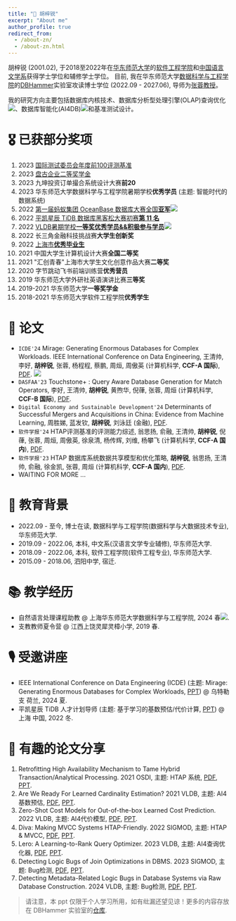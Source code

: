 ```yaml
---
title: "💁 胡梓锐"
excerpt: "About me"
author_profile: true
redirect_from: 
  - /about-zn/
  - /about-zn.html
---
```

胡梓锐 (2001.02), 于2018至2022年在[华东师范大学](https://www.ecnu.edu.cn/)的[软件工程学院](](http://www.sei.ecnu.edu.cn/) )和[中国语言文学系](https://zhwx.ecnu.edu.cn/)获得学士学位和辅修学士学位。
目前, 我在华东师范大学[数据科学与工程学院](https://www.ecnu.edu.cn/)的[DBHammer](https://dbhammer.github.io/)实验室攻读博士学位 (2022.09 - 2027.06), 导师为[张蓉教授](https://dblp.org/pid/13/5366-2.html)。

我的研究方向主要包括数据库内核技术、数据库分析型处理引擎(OLAP)查询优化[![](https://img.shields.io/github/stars/Wind-Gone/awesome-olap-paper?style=social&label=Code+Stars)](https://github.com/Wind-Gone/OLAP-Paper)、数据库智能化(AI4DB)[![](https://img.shields.io/github/stars/Wind-Gone/awesome-ai4db-paper?style=social&label=Code+Stars)](https://github.com/Wind-Gone/Ai4DB-Paper)和基准测试设计。


🎖 已获部分奖项
======
1. 2023 [国际测试委员会年度前100评测基准](https://www.benchcouncil.org/bench2023/index.html)
2. 2023 [盘古企业二等奖学金](https://mp.weixin.qq.com/s/MhauFCIg94yMD_GfFSXlvg)
3. 2023 九坤投资订单撮合系统设计大赛**前20** 
4. 2023 华东师范大学数据科学与工程学院暑期学校**优秀学员** (主题: 智能时代的数据系统)
5. 2022 [第一届蚂蚁集团 OceanBase 数据库大赛全国**亚军**](https://github.com/Wind-Gone/OceanBase-Contest-Miniob)[![](https://img.shields.io/github/stars/Wind-Gone/OceanBase-Contest-Miniob?style=social&label=Code+Stars)](https://github.com/Wind-Gone/OceanBase-Contest-Miniob)
6. 2022 [平凯星辰 TiDB 数据库黑客松大赛初赛**第 11 名**](https://gist.github.com/Dousir9/3600403b85739a8653906e89fa6371bd)
7. 2022 [VLDB暑期学校**一等奖优秀学员&&积极参与学员**](https://github.com/Wind-Gone/VLDBSS2022-ECNU-DaSE)[![](https://img.shields.io/github/stars/Wind-Gone/VLDBSS2022-ECNU-DaSE?style=social&label=Code+Stars)](https://github.com/Wind-Gone/VLDBSS2022-ECNU-DaSE)
8. 2022 长三角金融科技挑战赛**大学生创新奖**
9. 2022 [上海市**优秀毕业生**](https://www.ecnu.edu.cn/info/1094/60826.htm)
10. 2021 中国大学生计算机设计大赛**全国二等奖**
11. 2021 "汇创青春"上海市大学生文化创意作品大赛**二等奖**
12. 2020 字节跳动飞书前端训练营**优秀营员**
13. 2019 华东师范大学外研社英语演讲比赛**三等奖**
14. 2019-2021 华东师范大学**一等奖学金**
15. 2018-2021 华东师范大学软件工程学院**优秀学生**

📝 论文
======
- `ICDE'24` Mirage: Generating Enormous Databases for Complex Workloads. IEEE International Conference on Data Engineering, 王清帅, 李好, **胡梓锐**, 张蓉, 杨程程, 蔡鹏, 周烜, 周傲英 (计算机科学, **CCF-A 国际**), [PDF](https://ieeexplore.ieee.org/stamp/stamp.jsp?tp=&arnumber=10597682). [![](https://img.shields.io/github/stars/DBHammer/Mirage?style=social&label=Code+Stars)](https://github.com/DBHammer/Mirage)
- `DASFAA'23` Touchstone+ : Query Aware Database Generation for Match Operators, 李好, 王清帅, **胡梓锐**, 黄煦华, 倪葎, 张蓉, 周烜 (计算机科学, **CCF-B 国际**), [PDF](https://www.dasfaa2024.org/research-papers/).
- ``Digital Economy and Sustainable Development'24`` Determinants of Successful Mergers and Acquisitions in China: Evidence from Machine Learning, 周胜娣, 蓝发钦, **胡梓锐**, 刘泳廷 (金融), [PDF](https://rdcu.be/dAUiF).
- ``软件学报'24`` HTAP评测基准的评测能力综述, 翁思扬, 俞融, 王清帅, **胡梓锐**, 倪葎, 张蓉, 周烜, 周傲英, 徐泉清, 杨传辉, 刘维, 杨攀飞 (计算机科学, **CCF-A 国内**), [PDF](https://www.jos.org.cn/jos/article/abstract/ni028).
- ``软件学报'23`` HTAP 数据库系统数据共享模型和优化策略, **胡梓锐**, 翁思扬, 王清帅, 俞融, 徐金凯, 张蓉, 周烜 (计算机科学, **CCF-A 国内**), [PDF](https://www.jos.org.cn/jos/article/pdf/6901).
- WAITING FOR MORE ...
<!-- - **胡梓锐**, 王清帅, et al. Vodka: Rethink Benchmark Philosophy in HTAP Systems. 2024. [PDF](). (修改中). -->
<!-- - **胡梓锐**, 王清帅, et al. Artemis: A Comprehensive Benchmark Suite for Cardinality Estimation on Demand. 2024. [PDF]() (已提交). -->


📖 教育背景
======

- 2022.09 - 至今, 博士在读, 数据科学与工程学院(数据科学与大数据技术专业), 华东师范大学.
- 2019.09 - 2022.06, 本科, 中文系(汉语言文学专业辅修), 华东师范大学.
- 2018.09 - 2022.06, 本科, 软件工程学院(软件工程专业), 华东师范大学.
- 2015.09 - 2018.06, 泗阳中学, 宿迁.

📚 教学经历
======

- 自然语言处理课程助教 @ 上海华东师范大学数据科学与工程学院, 2024 春[![](https://img.shields.io/github/stars/Wind-Gone/2024spring-dase-nlp?style=social&label=Code+Stars)](https://github.com/Wind-Gone/2024spring-dase-nlp).
- 支教教师夏令营 @ 江西上饶灵犀灵樟小学, 2019 春.

🎙 受邀讲座
======
- IEEE International Conference on Data Engineering (ICDE) (主题: Mirage: Generating Enormous Databases for Complex Workloads, [PPT](https://drive.google.com/file/d/1d6l-DYOa3F9f7QUvvktf0fxUx5zOyZHe/view?usp=sharing)) @ 乌特勒支 荷兰, 2024 夏.
- 平凯星辰 TiDB 人才计划导师 (主题: 基于学习的基数预估/代价计算, [PPT]()) @ 上海 中国, 2022 冬.

📑 有趣的论文分享
======
1. Retrofitting High Availability Mechanism to Tame Hybrid Transaction/Analytical Processing. 2021 OSDI, 主题: HTAP 系统, [PDF](https://www.usenix.org/system/files/osdi21-shen.pdf), [PPT](https://drive.google.com/file/d/1i6pmXBc1WdhZRkaizX-6G-WOZlElf-VU/view).
2. Are We Ready For Learned Cardinality Estimation? 2021 VLDB, 主题: AI4基数预估, [PDF](https://www.vldb.org/pvldb/vol14/p1640-wang.pdf), [PPT](https://drive.google.com/file/d/1F8twJ03I1OLef80c4g5oe5yeZqe2iFKX/view?usp=drive_open&edoph=true).
3. Zero-Shot Cost Models for Out-of-the-box Learned Cost Prediction. 2022 VLDB, 主题: AI4代价模型, [PDF](https://dl.acm.org/doi/abs/10.14778/3551793.3551799), [PPT](https://drive.google.com/file/d/1_q--_4vFsc5N4BPDjWshckdGvEW4j4xE/view).
4. Diva: Making MVCC Systems HTAP-Friendly. 2022 SIGMOD, 主题: HTAP & MVCC, [PDF](https://dl.acm.org/doi/10.1145/3514221.3526135), [PPT](https://drive.google.com/file/d/1C0EB9mpynqDDtqmoGWTxvhzhEDk4QO8r/view).
5. Lero: A Learning-to-Rank Query Optimizer. 2023 VLDB, 主题: AI4查询优化器, [PDF](https://www.vldb.org/pvldb/vol16/p1466-zhu.pdf), [PPT](https://drive.google.com/file/d/1gwtONL8kD4L1Nqb0r6aTnZ0oXtHi9xvX/view).
6. Detecting Logic Bugs of Join Optimizations in DBMS. 2023 SIGMOD, 主题: Bug检测, [PDF](https://dl.acm.org/doi/10.1145/3588909), [PPT](https://drive.google.com/file/d/1Iy5OEq8U8Skr3cst46Sn7gzMcPfhLiPI/view?edoph=true).
7. Detecting Metadata-Related Logic Bugs in Database Systems via Raw Database Construction. 2024 VLDB, 主题: Bug检测, [PDF](https://www.vldb.org/pvldb/vol17/p1884-song.pdf), [PPT](https://drive.google.com/file/d/1ZCI9dANM75MNMbQepjw5-Ze4sgrcDgs1/view).
> 请注意，本 ppt 仅限于个人学习所用，如有纰漏还望见谅！更多的内容存放在 DBHammer 实验室的[仓库](https://github.com/DBHammer/PaperDiscussion).